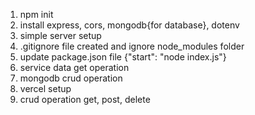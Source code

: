 1. npm init
2. install express, cors, mongodb{for database}, dotenv
3. simple server setup
4. .gitignore file created and ignore node_modules folder
5. update package.json file {"start": "node index.js"}
6. service data get operation
7. mongodb crud operation
8. vercel setup
9. crud operation get, post, delete